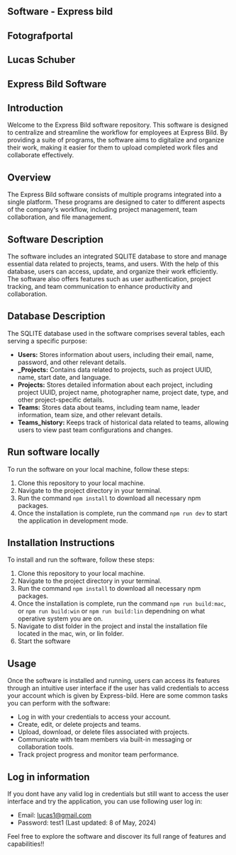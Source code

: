 
## Software - Express bild
## Fotografportal
## Lucas Schuber
## Express Bild Software

## Introduction
Welcome to the Express Bild software repository. This software is designed to centralize and streamline the workflow for employees at Express Bild. By providing a suite of programs, the software aims to digitalize and organize their work, making it easier for them to upload completed work files and collaborate effectively.

## Overview
The Express Bild software consists of multiple programs integrated into a single platform. These programs are designed to cater to different aspects of the company's workflow, including project management, team collaboration, and file management.

## Software Description
The software includes an integrated SQLITE database to store and manage essential data related to projects, teams, and users. With the help of this database, users can access, update, and organize their work efficiently. The software also offers features such as user authentication, project tracking, and team communication to enhance productivity and collaboration.

## Database Description
The SQLITE database used in the software comprises several tables, each serving a specific purpose:
- **Users:** Stores information about users, including their email, name, password, and other relevant details.
- **_Projects:** Contains data related to projects, such as project UUID, name, start date, and language.
- **Projects:** Stores detailed information about each project, including project UUID, project name, photographer name, project date, type, and other project-specific details.
- **Teams:** Stores data about teams, including team name, leader information, team size, and other relevant details.
- **Teams_history:** Keeps track of historical data related to teams, allowing users to view past team configurations and changes.

## Run software locally
To run the software on your local machine, follow these steps:
1. Clone this repository to your local machine.
2. Navigate to the project directory in your terminal.
3. Run the command `npm install` to download all necessary npm packages.
4. Once the installation is complete, run the command `npm run dev` to start the application in development mode.

## Installation Instructions
To install and run the software, follow these steps:
1. Clone this repository to your local machine.
2. Navigate to the project directory in your terminal.
3. Run the command `npm install` to download all necessary npm packages.
4. Once the installation is complete, run the command `npm run build:mac`, or `npm run build:win` or `npm run build:lin` dependning on what operative system you are on.
5. Navigate to dist folder in the project and instal the installation file located in the mac, win, or lin folder.
6. Start the software 

## Usage
Once the software is installed and running, users can access its features through an intuitive user interface if the user has valid credentials to access your account which is given by Express-bild. Here are some common tasks you can perform with the software:
- Log in with your credentials to access your account.
- Create, edit, or delete projects and teams.
- Upload, download, or delete files associated with projects.
- Communicate with team members via built-in messaging or collaboration tools.
- Track project progress and monitor team performance.

## Log in information
If you dont have any valid log in credentials but still want to access the user interface and try the application, you can use following user log in:
- Email: lucas1@gmail.com  
- Password: test1
(Last updated: 8 of May, 2024)  

Feel free to explore the software and discover its full range of features and capabilities!!

